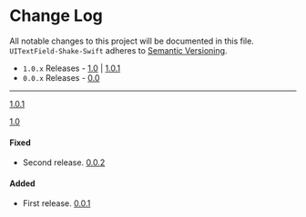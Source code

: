 # Change Log
All notable changes to this project will be documented in this file.
`UITextField-Shake-Swift` adheres to [Semantic Versioning](http://semver.org/).

- `1.0.x` Releases - [1.0](#10) | [1.0.1](#101)
- `0.0.x` Releases - [0.0](#00)

---

[1.0.1](https://github.com/King-Wizard/UITextField-Shake-Swift/releases/tag/1.0.1)

[1.0](https://github.com/King-Wizard/UITextField-Shake-Swift/releases/tag/1.0)

#### Fixed  
- Second release.
[0.0.2](https://github.com/King-Wizard/UITextField-Shake-Swift/releases/tag/0.0.2)

#### Added  
- First release.
[0.0.1](https://github.com/King-Wizard/UITextField-Shake-Swift/releases/tag/0.0.1)
